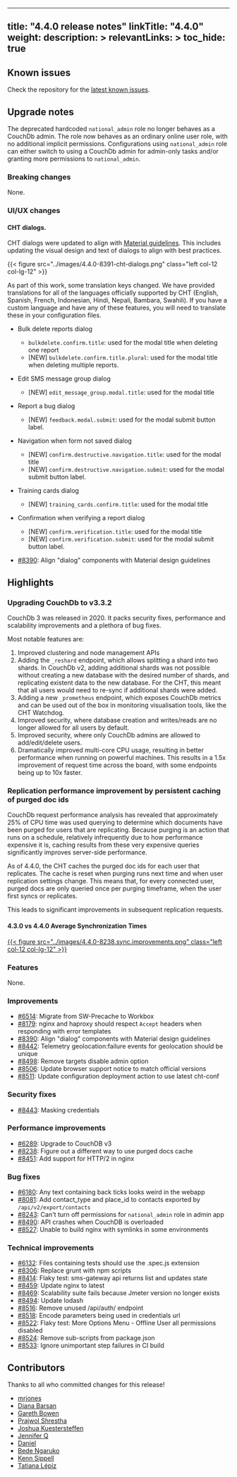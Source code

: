 
---
title: "4.4.0 release notes"
linkTitle: "4.4.0"
weight:
description: >
relevantLinks: >
toc_hide: true
---

## Known issues

Check the repository for the [latest known issues](https://github.com/medic/cht-core/issues?q=is%3Aissue+label%3A%22Affects%3A+4.4.0%22).

## Upgrade notes

The deprecated hardcoded `national_admin` role no longer behaves as a CouchDb admin. The role now behaves as an ordinary online user role, with no additional implicit permissions.
Configurations using `national_admin` role can either switch to using a CouchDb admin for admin-only tasks and/or granting more permissions to `national_admin`.

### Breaking changes

None.

### UI/UX changes

#### CHT dialogs.

CHT dialogs were updated to align with [Material guidelines](https://m3.material.io/components/dialogs/guidelines). This includes updating the visual design and text of dialogs to align with best practices.

{{< figure src="../images/4.4.0-8391-cht-dialogs.png" class="left col-12 col-lg-12" >}}
<br clear="all">

As part of this work, some translation keys changed. We have provided translations for all of the languages officially supported by CHT (English, Spanish, French, Indonesian, Hindi, Nepali, Bambara, Swahili). If you have a custom language and have any of these features, you will need to translate these in your configuration files.
- Bulk delete reports dialog
  - `bulkdelete.confirm.title`: used for the modal title when deleting one report
  - [NEW] `bulkdelete.confirm.title.plural`: used for the modal title when deleting multiple reports.
- Edit SMS message group dialog
  - [NEW] `edit_message_group.modal.title`: used for the modal title
- Report a bug dialog
  - [NEW] `feedback.modal.submit`: used for the modal submit button label.
- Navigation when form not saved dialog
  - [NEW] `confirm.destructive.navigation.title`: used for the modal title
  - [NEW] `confirm.destructive.navigation.submit`: used for the modal submit button label.
- Training cards dialog
  - [NEW] `training_cards.confirm.title`: used for the modal title
- Confirmation when verifying a report dialog
  - [NEW] `confirm.verification.title`: used for the modal title
  - [NEW] `confirm.verification.submit`: used for the modal submit button label.

- [#8390](https://github.com/medic/cht-core/issues/8390): Align "dialog" components with Material design guidelines


## Highlights

### Upgrading CouchDb to v3.3.2

CouchDb 3 was released in 2020. It packs security fixes, performance and scalability improvements and a plethora of bug fixes.


Most notable features are:
1. Improved clustering and node management APIs
2. Adding the `_reshard` endpoint, which allows splitting a shard into two shards. In CouchDb v2, adding additional shards was not possible without creating a new database with the desired number of shards, and replicating existent data to the new database. For the CHT, this meant that all users would need to re-sync if additional shards were added.
3. Adding a new `_prometheus` endpoint, which exposes CouchDb metrics and can be used out of the box in monitoring visualisation tools, like the CHT Watchdog.
4. Improved security, where database creation and writes/reads are no longer allowed for all users by default.
5. Improved security, where only CouchDb admins are allowed to add/edit/delete users.
6. Dramatically improved multi-core CPU usage, resulting in better performance when running on powerful machines. This results in a 1.5x improvement of request time across the board, with some endpoints being up to 10x faster.

### Replication performance improvement by persistent caching of purged doc ids

CouchDb request performance analysis has revealed that approximately 25% of CPU time was used querying to determine which documents have been purged for users that are replicating.
Because purging is an action that runs on a schedule, relatively infrequently due to how performance expensive it is, caching results from these very expensive queries significantly improves server-side performance.

As of 4.4.0, the CHT caches the purged doc ids for each user that replicates. The cache is reset when purging runs next time and when user replication settings change. This means that, for every connected user, purged docs are only queried once per purging timeframe, when the user first syncs or replicates.

This leads to significant improvements in subsequent replication requests.

#### 4.3.0 vs 4.4.0 Average Synchronization Times

[{{< figure src="../images/4.4.0-8238.sync.improvements.png" class="left col-12 col-lg-12" >}}](../images/4.4.0-8238.sync.improvements.png)

### Features

None.

### Improvements

- [#6514](https://github.com/medic/cht-core/issues/6514): Migrate from SW-Precache to Workbox
- [#8179](https://github.com/medic/cht-core/issues/8179): nginx and haproxy should respect `Accept` headers when responding with error templates
- [#8390](https://github.com/medic/cht-core/issues/8390): Align "dialog" components with Material design guidelines
- [#8442](https://github.com/medic/cht-core/issues/8442): Telemetry geolocation:failure events for geolocation should be unique
- [#8498](https://github.com/medic/cht-core/issues/8498): Remove targets disable admin option
- [#8506](https://github.com/medic/cht-core/issues/8506): Update browser support notice to match official versions
- [#8511](https://github.com/medic/cht-core/issues/8511): Update configuration deployment action to use latest cht-conf

### Security fixes

- [#8443](https://github.com/medic/cht-core/issues/8443): Masking credentials

### Performance improvements

- [#6289](https://github.com/medic/cht-core/issues/6289): Upgrade to CouchDB v3
- [#8238](https://github.com/medic/cht-core/issues/8238): Figure out a different way to use purged docs cache
- [#8451](https://github.com/medic/cht-core/issues/8451): Add support for HTTP/2 in nginx

### Bug fixes

- [#6180](https://github.com/medic/cht-core/issues/6180): Any text containing back ticks looks weird in the webapp
- [#8081](https://github.com/medic/cht-core/issues/8081): Add contact_type and place_id to contacts exported by `/api/v2/export/contacts`
- [#8243](https://github.com/medic/cht-core/issues/8243): Can't turn off permissions for `national_admin` role in admin app
- [#8490](https://github.com/medic/cht-core/issues/8490): API crashes when CouchDB is overloaded
- [#8527](https://github.com/medic/cht-core/issues/8527): Unable to build nginx with symlinks in some environments

### Technical improvements

- [#6132](https://github.com/medic/cht-core/issues/6132): Files containing tests should use the .spec.js extension
- [#8306](https://github.com/medic/cht-core/issues/8306): Replace grunt with npm scripts
- [#8414](https://github.com/medic/cht-core/issues/8414): Flaky test: sms-gateway api returns list and updates state
- [#8459](https://github.com/medic/cht-core/issues/8459): Update nginx to latest
- [#8469](https://github.com/medic/cht-core/issues/8469): Scalability suite fails because Jmeter version no longer exists
- [#8494](https://github.com/medic/cht-core/issues/8494): Update lodash
- [#8516](https://github.com/medic/cht-core/issues/8516): Remove unused /api/auth/ endpoint
- [#8518](https://github.com/medic/cht-core/issues/8518): Encode parameters being used in credentials url
- [#8522](https://github.com/medic/cht-core/issues/8522): Flaky test: More Options Menu - Offline User all permissions disabled
- [#8524](https://github.com/medic/cht-core/issues/8524): Remove sub-scripts from package.json
- [#8533](https://github.com/medic/cht-core/issues/8533): Ignore unimportant step failures in CI build




## Contributors

Thanks to all who committed changes for this release!

- [mrjones](https://github.com/mrjones-plip)
- [Diana Barsan](https://github.com/dianabarsan)
- [Gareth Bowen](https://github.com/garethbowen)
- [Prajwol Shrestha](https://github.com/PrjShrestha)
- [Joshua Kuestersteffen](https://github.com/jkuester)
- [Jennifer Q](https://github.com/latin-panda)
- [Daniel](https://github.com/nydr)
- [Bede Ngaruko](https://github.com/ngaruko)
- [Kenn Sippell](https://github.com/kennsippell)
- [Tatiana Lépiz](https://github.com/tatilepizs)

